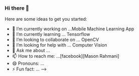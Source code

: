 ### Hi there 👋



Here are some ideas to get you started:

- 🔭 I’m currently working on ...Mobile Machine Learning App
- 🌱 I’m currently learning ... Tensorflow
- 👯 I’m looking to collaborate on ... OpenCV
- 🤔 I’m looking for help with ... Computer Vision
- 💬 Ask me about ...
- 📫 How to reach me: ...[facebook][Mason Rahmani]
- 😄 Pronouns: ...
- ⚡ Fun fact: ...
-->
